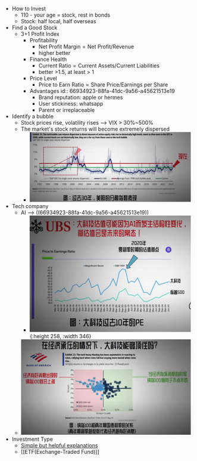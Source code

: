 - How to Invest
	- 110 - your age = stock, rest in bonds
	- Stock: half local, half overseas
- Find a Good Stock
	- 3+1 Profit Index
		- Profitability
			- $\text{Net Profit Margin}=\text{Net Profit} / \text{Revenue}$
			- higher better
		- Finance Health
			- $\text{Current Ratio} = \text{Current Assets} / \text{Current Liabilities}$
			- better >1.5, at least > 1
		- Price Level
			- $\text{Price to Earn Ratio}=\text{Share Price}/\text{Earnings per Share}$
		- Advantages
		  id:: 66934923-88fa-41dc-9a56-a45621513e19
			- Brand reputation: apple or hermes
			- User stickiness: whatsapp
			- Parent or irreplaceable
- Identify a bubble
	- Stock prices rise, volatility rises --> VIX > 30%~500%
	- The market's stock returns will become extremely dispersed
		- ![image.png](../assets/image_1720929455507_0.png)
- Tech company
	- AI --> ((66934923-88fa-41dc-9a56-a45621513e19))
		- ![image.png](../assets/image_1720929579145_0.png){:height 258, :width 346}
	- ![image.png](../assets/image_1720929800216_0.png)
- Investment Type
	- [Simple but helpful explanations](https://smartasset.com/investing/types-of-investment)
	- [[ETF(Exchange-Traded Fund)]]